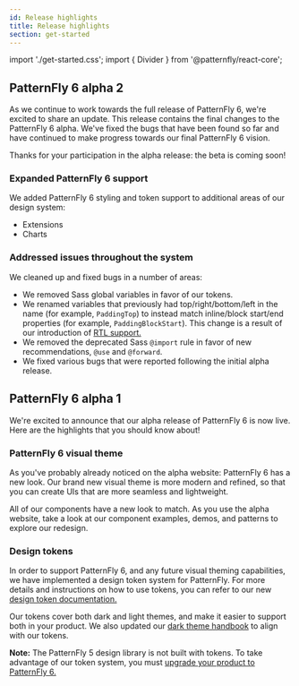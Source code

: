```yaml
---
id: Release highlights
title: Release highlights
section: get-started
---
```


import './get-started.css';
import { Divider } from '@patternfly/react-core';

## PatternFly 6 alpha 2

As we continue to work towards the full release of PatternFly 6, we're excited to share an update. This release contains the final changes to the PatternFly 6 alpha. We've fixed the bugs that have been found so far and have continued to make progress towards our final PatternFly 6 vision. 

Thanks for your participation in the alpha release: the beta is coming soon!

### Expanded PatternFly 6 support
We added PatternFly 6 styling and token support to additional areas of our design system: 
- Extensions
- Charts 

### Addressed issues throughout the system
We cleaned up and fixed bugs in a number of areas:
- We removed Sass global variables in favor of our tokens.
- We renamed variables that previously had top/right/bottom/left in the name (for example, `PaddingTop`) to instead match inline/block start/end properties (for example, `PaddingBlockStart`). This change is a result of our introduction of [RTL support.](/developer-resources/right-to-left-handbook)
- We removed the deprecated Sass `@import` rule in favor of new recommendations, `@use` and `@forward`.
- We fixed various bugs that were reported following the initial alpha release.

<Divider />

## PatternFly 6 alpha 1

We're excited to announce that our alpha release of PatternFly 6 is now live. Here are the highlights that you should know about!

### PatternFly 6 visual theme

As you've probably already noticed on the alpha website: PatternFly 6 has a new look. Our brand new visual theme is more modern and refined, so that you can create UIs that are more seamless and lightweight.

All of our components have a new look to match. As you use the alpha website, take a look at our component examples, demos, and patterns to explore our redesign.

### Design tokens 

In order to support PatternFly 6, and any future visual theming capabilities, we have implemented a design token system for PatternFly. For more details and instructions on how to use tokens, you can refer to our new [design token documentation.](/tokens/about-tokens)

Our tokens cover both dark and light themes, and make it easier to support both in your product. We also updated our [dark theme handbook](/developer-resources/dark-theme-handbook) to align with our tokens.

**Note:** The PatternFly 5 design library is not built with tokens. To take advantage of our token system, you must [upgrade your product to PatternFly 6.](/get-started/upgrade)

